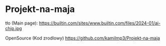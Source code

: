 # Projekt-na-maja
tło (Main page): https://builtin.com/sites/www.builtin.com/files/2024-01/ai-chip.jpg


OpenSource (Kod zrodlowy) https://github.com/kamilmp3/Projekt-na-maja
